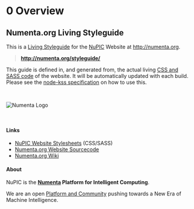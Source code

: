 <h1 class="kss-title"><span class="kss-ref">0</span> Overview</h1>

## Numenta.org Living Styleguide

This is a [Living Styleguide](http://www.webdesignerdepot.com/2014/09/how-to-make-your-code-easily-maintainable-with-living-style-guides/) 
for the [NuPIC](/) Website at http://numenta.org.

> **http://numenta.org/styleguide/**

This guide is defined in, and generated from, the actual living
[CSS and SASS code](https://github.com/numenta/numenta.org/tree/gh-pages/stylesheets) 
of the website. It will be automatically updated with each build. Please
see the [node-kss specification](https://github.com/kss-node/kss/blob/spec/SPEC.md) 
on how to use this.

<br/>

![Numenta Logo](http://numenta.com/assets/img/logo/numenta.png)

<br/>

#### Links

* [NuPIC Website Stylesheets](https://github.com/numenta/numenta.org/tree/gh-pages/stylesheets) (CSS/SASS)
* [Numenta.org Website Sourcecode](https://github.com/numenta/numenta.org)
* [Numenta.org Wiki](https://github.com/numenta/numenta.org/wiki)

#### About

NuPIC is the 
**[Numenta](http://numenta.com) Platform for Intelligent Computing**.

We are an open [Platform and Community](/) pushing towards a New Era of 
Machine Intelligence.
